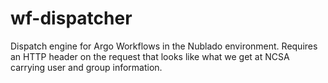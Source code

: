 # wf-dispatcher

Dispatch engine for Argo Workflows in the Nublado environment.  Requires
an HTTP header on the request that looks like what we get at NCSA carrying
user and group information.
